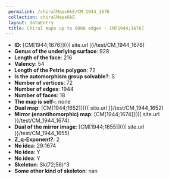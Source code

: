 ```yaml
--- 
 permalink: /chiralMaps6kE/CM_1944_1676 
 collection: chiralMaps6kE
 layout: dataEntry
 title: Chiral maps up to 6000 edges - CM[1944;1676]
---
```


- **ID**: [CM[1944;1676]]({{ site.url }}/test/CM_1944_1676)
- **Genus of the underlying surface**: 928
- **Length of the face**: 216
- **Valency**: 54
- **Length of the Petrie polygon**: 72
- **Is the automorphism group solvable?**: S
- **Number of vertices**: 72
- **Number of edges**: 1944
- **Number of faces**: 18
- **The map is self-**: none
- **Dual map**: [CM[1944;1652]]({{ site.url }}/test/CM_1944_1652)
- **Mirror (enantihomorphic) map**: [CM[1944;1674]]({{ site.url }}/test/CM_1944_1674)
- **Dual of the mirror image**: [CM[1944;1655]]({{ site.url }}/test/CM_1944_1655)
- **Z_q-Exponent?**: 2
- **No idea**:  29:1674
- **No idea**: Y
- **No idea**: Y
- **Skeleton**: Sk(72;56)^3
- **Some other kind of skeleton**: nan
